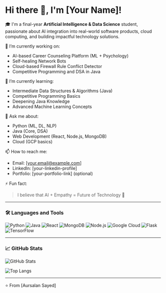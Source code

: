 # Hi there 👋, I'm [Your Name]!

🎓 I'm a final-year **Artificial Intelligence & Data Science** student, passionate about AI integration into real-world software products, cloud computing, and building impactful technology solutions.

🔭 I’m currently working on:
- AI-based Career Counseling Platform (ML + Psychology)
- Self-healing Network Bots
- Cloud-based Firewall Rule Conflict Detector
- Competitive Programming and DSA in Java

🌱 I’m currently learning:
- Intermediate Data Structures & Algorithms (Java)
- Competitive Programming Basics
- Deepening Java Knowledge
- Advanced Machine Learning Concepts

💬 Ask me about:
- Python (ML, DL, NLP)
- Java (Core, DSA)
- Web Development (React, Node.js, MongoDB)
- Cloud (GCP basics)

📫 How to reach me:
- Email: [your.email@example.com]
- LinkedIn: [your-linkedin-profile]
- Portfolio: [your-portfolio-link] (optional)

⚡ Fun fact:
> I believe that AI + Empathy = Future of Technology 🚀

---

### 🛠️ Languages and Tools
![Python](https://img.shields.io/badge/Python-3670A0?style=for-the-badge&logo=python&logoColor=white)
![Java](https://img.shields.io/badge/Java-ED8B00?style=for-the-badge&logo=java&logoColor=white)
![React](https://img.shields.io/badge/React-20232A?style=for-the-badge&logo=react&logoColor=61DAFB)
![MongoDB](https://img.shields.io/badge/MongoDB-4EA94B?style=for-the-badge&logo=mongodb&logoColor=white)
![Node.js](https://img.shields.io/badge/Node.js-339933?style=for-the-badge&logo=nodedotjs&logoColor=white)
![Google Cloud](https://img.shields.io/badge/Google_Cloud-4285F4?style=for-the-badge&logo=googlecloud&logoColor=white)
![Flask](https://img.shields.io/badge/Flask-000000?style=for-the-badge&logo=flask&logoColor=white)
![TensorFlow](https://img.shields.io/badge/TensorFlow-FF6F00?style=for-the-badge&logo=tensorflow&logoColor=white)

---

### 📈 GitHub Stats

![GitHub Stats](https://github-readme-stats.vercel.app/api?username=aursalan&show_icons=true&theme=radical)

![Top Langs](https://github-readme-stats.vercel.app/api/top-langs/?username=aursalan&layout=compact&theme=radical)

---

⭐️ From [Aursalan Sayed]
